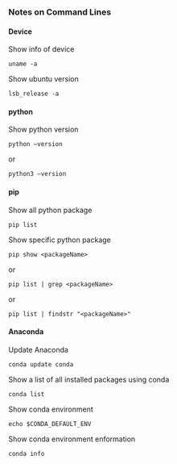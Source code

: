 ### Notes on Command Lines

#### Device

Show info of device
```
uname -a
```

Show ubuntu version
```
lsb_release -a
```
#### python
Show python version
```
python –version
```
or
```
python3 –version
```

#### pip
Show all python package
```
pip list
```

Show specific python package
```
pip show <packageName>
```
or
```
pip list | grep <packageName>
```
or
```
pip list | findstr "<packageName>"
```

#### Anaconda
Update Anaconda
```
conda update conda
```
Show a list of all installed packages using conda
```
conda list
```
Show conda environment
```
echo $CONDA_DEFAULT_ENV 
```
Show conda environment enformation
```
conda info
```
